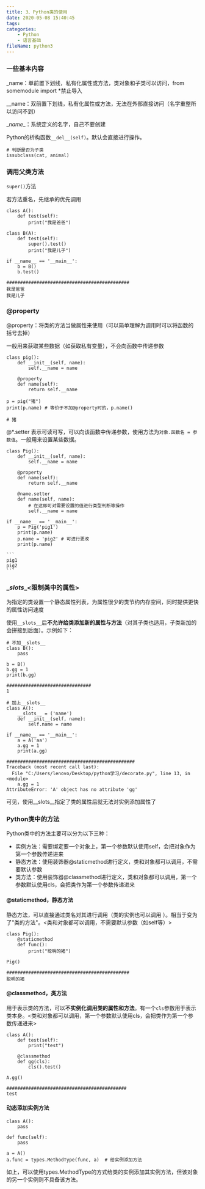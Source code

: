 ```yaml
---
title: 3、Python类的使用
date: 2020-05-08 15:40:45
tags:
categories:
	- Python
	- 语言基础
fileName: python3
---
```


### 一些基本内容

_name：单前置下划线，私有化属性或方法，类对象和子类可以访问，from somemodule import *禁止导入

__name：双前置下划线，私有化属性或方法，无法在外部直接访问（名字重整所以访问不到）

\__name__：系统定义的名字，自己不要创建



Python的析构函数`__del__(self)`。默认会直接进行操作。

```
# 判断是否为子类
issubclass(cat, animal)
```



### 调用父类方法
`super()`方法

若方法重名，先继承的优先调用

```
class A():
    def test(self):
        print("我是爸爸")

class B(A):
    def test(self):
        super().test()
        print("我是儿子")
        
if __name__ == '__main__':
    b = B()
    b.test()
    
#############################################
我是爸爸
我是儿子
```



### @property

@property：将类的方法当做属性来使用（可以简单理解为调用时可以将函数的括号去掉）

一般用来获取某些数据（如获取私有变量），不会向函数中传递参数

```
class pig():
    def __init__(self, name):
        self.__name = name

    @property
    def name(self):
        return self.__name
        
p = pig("猪")
print(p.name) # 等价于不加@property时的，p.name()

# 猪
```



@*.setter 表示可读可写，可以向该函数中传递参数，使用方法为`对象.函数名 = 参数值`。一般用来设置某些数据。

```
class Pig():
    def __init__(self, name):
        self.__name = name

    @property
    def name(self):
        return self.__name

    @name.setter
    def name(self, name):
        # 在这即可对需要设置的值进行类型判断等操作
        self.__name = name
        
if __name__ == '__main__':
    p = Pig('pig1')
    print(p.name)
    p.name = 'pig2' # 可进行更改
    print(p.name)
  
​```
pig1
pig2
​```
```



### \__slots__<限制类中的属性>

为指定的类设置一个静态属性列表，为属性很少的类节约内存空间，同时提供更快的属性访问速度

使用`__slots__`后**不允许给类添加新的属性与方法**（对其子类也适用，子类新加的会拼接到后面）。示例如下：

```
# 不加__slots__
class B():
    pass
    
b = B()
b.gg = 1
print(b.gg)

###############################
1
```

```
# 加上__slots__
class A():
    __slots__ = ('name')
    def __init__(self, name):
        self.name = name
        
if __name__ == '__main__':
    a = A('aa')
    a.gg = 1
    print(a.gg)
    
###############################################
Traceback (most recent call last):
  File "C:/Users/lenovo/Desktop/python学习/decorate.py", line 13, in <module>
    a.gg = 1
AttributeError: 'A' object has no attribute 'gg'
```

可见，使用\__slots__指定了类的属性后就无法对实例添加属性了



### Python类中的方法

Python类中的方法主要可以分为以下三种：

* 实例方法：需要绑定要一个对象上，第一个参数默认使用self，会把对象作为第一个参数传递进来
* 静态方法：使用装饰器@staticmethod进行定义，类和对象都可以调用，不需要默认参数
* 类方法：使用装饰器@classmethod进行定义，类和对象都可以调用，第一个参数默认使用cls，会把类作为第一个参数传递进来



#### @staticmethod，静态方法

静态方法，可以直接通过类名对其进行调用（类的实例也可以调用 ）。相当于变为了"类的方法"。<类和对象都可以调用，不需要默认参数（如self等）>

```
class Pig():
    @staticmethod
    def func():
        print("聪明的猪")
        
Pig()

#############################################
聪明的猪
```



#### @classmethod，类方法

用于表示类的方法，可以**不实例化调用类的属性和方法**。有一个`cls`参数用于表示类本身。<类和对象都可以调用，第一个参数默认使用cls，会把类作为第一个参数传递进来>

```
class A():
    def test(self):
        print("test")

    @classmethod
    def gg(cls):
        cls().test()
        
A.gg()

############################################
test
```



#### 动态添加实例方法

```
class A():
	pass
	
def func(self):
	pass
	
a = A()
a.func = types.MethodType(func, a)	# 给实例添加方法
```

如上，可以使用types.MethodType的方式给类的实例添加其实例方法，但该对象的另一个实例则不具备该方法。

